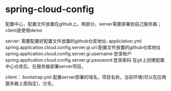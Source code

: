 # spring-cloud-config
配置中心，配置文件放置在github上。两部分，server需要部署到自己服务器；client是使用demo


server:
需要配置好配置文件放置的github仓库地址:
appliciation.yml
spring.application.cloud.config.server.gi.uri:配置文件放置的github仓库地址
spring.application.cloud.config.server.gi.username:登录账户
spring.application.cloud.config.server.gi.password:登录密码
 在git上创建配置中心仓库后，在服务器部署server项目。
 
 client：
 bootstrap.yml
 配置server部署的域名，项目名称，当前环境(可以在应用服务器上面指定)，分支。
 
